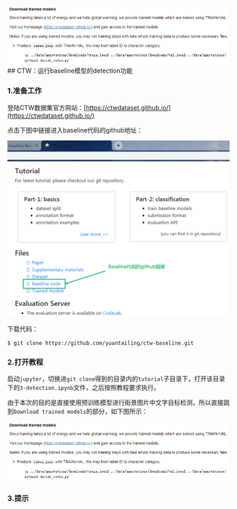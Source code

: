 ![](/assets/ctw002.PNG)## CTW：运行baseline模型的detection功能


### 1.准备工作

登陆CTW数据集官方网站：[https://ctwdataset.github.io/](https://ctwdataset.github.io/)

点击下图中链接进入baseline代码的github地址：

![](/assets/ctw001.PNG)

下载代码：

```shell
$ git clone https://github.com/yuantailing/ctw-baseline.git
```

### 2.打开教程

启动`jupyter`，切换进`git clone`得到的目录内的`tutorial`子目录下，打开该目录下的`3-detection.ipynb`文件，之后按照教程要求执行。

由于本次的目的是直接使用预训练模型进行街景图片中文字目标检测，所以直接跳到`Download trained models`的部分，如下图所示：

![](/assets/ctw002.PNG)

### 3.提示